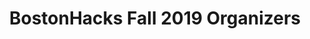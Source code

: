 ---
layout: organizers
title: BostonHacks Fall 2019 Organizers
permalink: /organizers/
organizers:
    -
        name: Sarah Greisdorf
        role: Director of BostonHacks
        organizer_pic: /assets/imgs/sarahg.jpeg
        email: sarah21@bu.edu
        name2: Melissa Lin
        role2: Head of Marketing
        organizer_pic2: /assets/imgs/melissa.jpeg
        email2: mlin2022@bu.edu
        name3: Jennifer Kim
        role3: Marketing Team Member
        organizer_pic3: /assets/imgs/jenniferk.jpg
        email3: jenkim@bu.edu

    -
        name: Victoria Kayola
        role: Marketing Team Member
        organizer_pic: /assets/imgs/victoria.jpeg
        email: vkayola@bu.edu
        name2: Prim Promchotichai 
        role2: Marketing Team Member
        organizer_pic2: 
        email2: pnuwapa@bu.edu
        name3: Chinwe Oparaji
        role3: Head of Design Team
        organizer_pic3: /assets/imgs/chinwe.jpeg
        email3: sparxs@bu.edu
    -
        name: Fiona Lin
        role: Design Team Member
        organizer_pic: 
        email: fionalin8751@gmail.com
        name2: Alicja Wisniowska
        role2: Design Team Member
        organizer_pic2: 
        email2: alicjaw@bu.edu
        name3: Joyce Hu
        role3: Design Team Member
        organizer_pic3: /assets/imgs/joyce.jpg
        email3: joycehu@bu.edu
    -
        name: Gabrielle Roman
        role: Head of Logistics
        organizer_pic: /assets/imgs/gabrielle.jpeg
        email: gsroman@bu.edu
        name2: Emmanuel Amponsah
        role2: Logistics Team Member
        organizer_pic2: 
        email2: eampons@bu.edu
        name3: Sid Premkumar
        role3: Logistics Team Member
        organizer_pic3: /assets/imgs/sid.jpg
        email3: sidprem@bu.edu
    -
        name: Ramsha Arshad
        role: Logistics Team Member
        organizer_pic: /assets/imgs/ramsha.jpg
        email: 
        name2: Jason Li
        role2: Logistics Team Member
        organizer_pic2: /assets/imgs/jasonl.jpeg
        email2: jfli@bu.edu
        name3: Christopher Chang
        role3: Logistic Team Member
        organizer_pic3: /assets/imgs/chris.jpg
        email3: changc21@bu.edu
    -
        name: Blake Abel
        role: Logistics Team Member
        organizer_pic: 
        email: blabel@bu.edu
        name2: Tin Nguyen
        role2: Logistics Team Member
        organizer_pic2: 
        email2: tinhoang@bu.edu
        name3: Jennifer Roh
        role3: Head of Sponsorship
        organizer_pic3: /assets/imgs/jenniferr.png
        email3: smroh17@bu.edu
    -
        name: Noah Naiman
        role: Sponsorship Team Member
        organizer_pic: /assets/imgs/noah.jpeg
        email: nnaiman@bu.edu
        name2: Lisa Vu
        role2: Sponsorship Team Member
        organizer_pic2: /assets/imgs/lisa.jpeg
        email2: lisaqv@bu.edu
        name3: Charles Ma
        role3: Sponsorship Team Member/Director of BostonHacks 2018
        organizer_pic3: /assets/imgs/charles.jpeg
        email3: cma4@bu.edu
    -
        name: Roger Ramesh
        role: Sponsorship Team Member
        organizer_pic: 
        email: nnaiman@bu.edu
        name2: Ben Lague
        role2: Sponsorship Team Member
        organizer_pic2: /assets/imgs/ben.jpg
        email2: lisaqv@bu.edu
        name3: Asif Rahman
        role3: Sponsorship Team Member
        organizer_pic3: 
        email3: rasif@bu.edu
    -
        name: Nikita Jakkam
        role: Sponsorship Team Member
        organizer_pic: 
        email: njakkam@bu.edu
        name2: Michael Hendricks
        role2: Head of Tech
        organizer_pic2: /assets/imgs/mike.jpg
        email2: mhendric@bu.edu
        name3: Sarah Reiger
        role3: Tech Team Member
        organizer_pic3: /assets/imgs/sarahr.jpeg
        email3: srieger@bu.edu
    -
        name: Ruhdra Raveendran
        role: Tech Team Member
        organizer_pic: /assets/imgs/rooday.jpeg
        email: rooday@bu.edu
        name2: Mariana Dematte
        role2: Tech Team Member
        organizer_pic2: /assets/imgs/mari.jpeg
        email2: mdematte@bu.edu
        name3: Warren Partridge
        role3: Tech Team Member
        organizer_pic3: /assets/imgs/warren.PNG
        email3: wpartrid@bu.edu
    -
        name: Alex Farra
        role: Tech Team Member
        organizer_pic: /assets/imgs/alex.jpeg
        email: afarra@bu.edu
        name2: Jason Cho
        role2: Tech Team Member
        organizer_pic2: /assets/imgs/jasonc.jpeg
        email2: jjuncho@bu.edu
        name3: Nam Pham
        role3: Tech Team Member
        organizer_pic3: /assets/imgs/nam.jpeg
        email3: nampham@bu.edu
    -
        name: Austin Negron
        role: Tech Team Member
        organizer_pic: /assets/imgs/austin.jpeg
        email: negrona@bu.edu
        name2: Jin-Young "Alex" Bang
        role2: Tech Team Member
        organizer_pic2: /assets/imgs/alex.png
        email2: jybang@bu.edu
        name3: Rishab Nayak
        role3: Tech Team Member
        organizer_pic3: 
        email3: rishab@bu.edu


    
---
